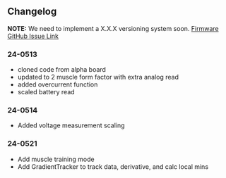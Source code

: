 ## Changelog

**NOTE:** We need to implement a X.X.X versioning system soon.
[Firmware GitHub Issue Link](https://github.com/Delta-Robotics-Inc/ThermoFlex/issues/2)

### 24-0513 
- cloned code from alpha board
- updated to 2 muscle form factor with extra analog read
- added overcurrent function
- scaled battery read


### 24-0514
- Added voltage measurement scaling


### 24-0521
- Add muscle training mode
- Add GradientTracker to track data, derivative, and calc local mins
